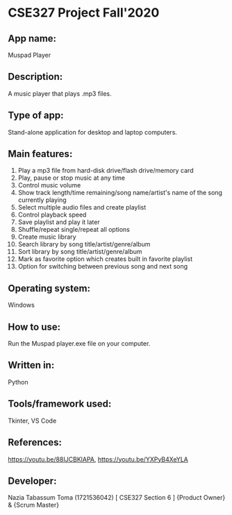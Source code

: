 # CSE327 Project Fall'2020

## App name: 
Muspad Player <br/>

## Description: 
A music player that plays .mp3 files.<br/>

## Type of app: 
Stand-alone application for desktop and laptop computers.<br/>

## Main features:

1) Play a mp3 file from hard-disk drive/flash drive/memory card<br/>
2) Play, pause or stop music at any time<br/>
3) Control music volume<br/>
4) Show track length/time remaining/song name/artist's name of the song currently playing<br/>
5) Select multiple audio files and create playlist<br/>
6) Control playback speed<br/>
7) Save playlist and play it later<br/>
8) Shuffle/repeat single/repeat all options<br/>
9) Create music library<br/>
10) Search library by song title/artist/genre/album<br/>
11) Sort library by song title/artist/genre/album<br/>
12) Mark as favorite option which creates built in favorite playlist<br/>
13) Option for switching between previous song and next song<br/>

## Operating system:
Windows<br/>

## How to use: 
Run the Muspad player.exe file on your computer.<br/>

## Written in: 
Python<br/>

## Tools/framework used: 
Tkinter, VS Code<br/>

## References: 
https://youtu.be/88IJCBKlAPA, https://youtu.be/YXPyB4XeYLA<br/>

## Developer: 
Nazia Tabassum Toma (1721536042) [ CSE327 Section 6 ] {Product Owner} & {Scrum Master}
 
